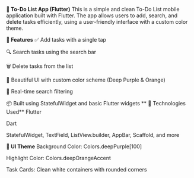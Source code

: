 **📝 To-Do List App (Flutter)**
This is a simple and clean To-Do List mobile application built with Flutter. The app allows users to add, search, and delete tasks efficiently, using a user-friendly interface with a custom color theme.

**📱 Features**
✅ Add tasks with a single tap

🔍 Search tasks using the search bar

🗑️ Delete tasks from the list

🎨 Beautiful UI with custom color scheme (Deep Purple & Orange)

🧠 Real-time search filtering

📦 Built using StatefulWidget and basic Flutter widgets
**
🧱 Technologies Used**
Flutter

Dart

StatefulWidget, TextField, ListView.builder, AppBar, Scaffold, and more

**🎨 UI Theme**
Background Color: Colors.deepPurple[100]

Highlight Color: Colors.deepOrangeAccent

Task Cards: Clean white containers with rounded corners
